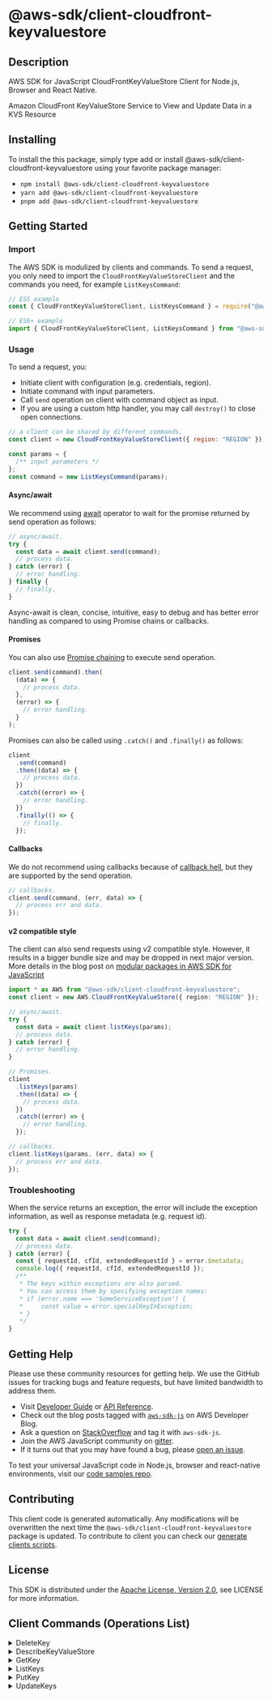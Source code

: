<!-- generated file, do not edit directly -->

# @aws-sdk/client-cloudfront-keyvaluestore

## Description

AWS SDK for JavaScript CloudFrontKeyValueStore Client for Node.js, Browser and React Native.

<p>Amazon CloudFront KeyValueStore Service to View and Update Data in a KVS Resource</p>

## Installing

To install the this package, simply type add or install @aws-sdk/client-cloudfront-keyvaluestore
using your favorite package manager:

- `npm install @aws-sdk/client-cloudfront-keyvaluestore`
- `yarn add @aws-sdk/client-cloudfront-keyvaluestore`
- `pnpm add @aws-sdk/client-cloudfront-keyvaluestore`

## Getting Started

### Import

The AWS SDK is modulized by clients and commands.
To send a request, you only need to import the `CloudFrontKeyValueStoreClient` and
the commands you need, for example `ListKeysCommand`:

```js
// ES5 example
const { CloudFrontKeyValueStoreClient, ListKeysCommand } = require("@aws-sdk/client-cloudfront-keyvaluestore");
```

```ts
// ES6+ example
import { CloudFrontKeyValueStoreClient, ListKeysCommand } from "@aws-sdk/client-cloudfront-keyvaluestore";
```

### Usage

To send a request, you:

- Initiate client with configuration (e.g. credentials, region).
- Initiate command with input parameters.
- Call `send` operation on client with command object as input.
- If you are using a custom http handler, you may call `destroy()` to close open connections.

```js
// a client can be shared by different commands.
const client = new CloudFrontKeyValueStoreClient({ region: "REGION" });

const params = {
  /** input parameters */
};
const command = new ListKeysCommand(params);
```

#### Async/await

We recommend using [await](https://developer.mozilla.org/en-US/docs/Web/JavaScript/Reference/Operators/await)
operator to wait for the promise returned by send operation as follows:

```js
// async/await.
try {
  const data = await client.send(command);
  // process data.
} catch (error) {
  // error handling.
} finally {
  // finally.
}
```

Async-await is clean, concise, intuitive, easy to debug and has better error handling
as compared to using Promise chains or callbacks.

#### Promises

You can also use [Promise chaining](https://developer.mozilla.org/en-US/docs/Web/JavaScript/Guide/Using_promises#chaining)
to execute send operation.

```js
client.send(command).then(
  (data) => {
    // process data.
  },
  (error) => {
    // error handling.
  }
);
```

Promises can also be called using `.catch()` and `.finally()` as follows:

```js
client
  .send(command)
  .then((data) => {
    // process data.
  })
  .catch((error) => {
    // error handling.
  })
  .finally(() => {
    // finally.
  });
```

#### Callbacks

We do not recommend using callbacks because of [callback hell](http://callbackhell.com/),
but they are supported by the send operation.

```js
// callbacks.
client.send(command, (err, data) => {
  // process err and data.
});
```

#### v2 compatible style

The client can also send requests using v2 compatible style.
However, it results in a bigger bundle size and may be dropped in next major version. More details in the blog post
on [modular packages in AWS SDK for JavaScript](https://aws.amazon.com/blogs/developer/modular-packages-in-aws-sdk-for-javascript/)

```ts
import * as AWS from "@aws-sdk/client-cloudfront-keyvaluestore";
const client = new AWS.CloudFrontKeyValueStore({ region: "REGION" });

// async/await.
try {
  const data = await client.listKeys(params);
  // process data.
} catch (error) {
  // error handling.
}

// Promises.
client
  .listKeys(params)
  .then((data) => {
    // process data.
  })
  .catch((error) => {
    // error handling.
  });

// callbacks.
client.listKeys(params, (err, data) => {
  // process err and data.
});
```

### Troubleshooting

When the service returns an exception, the error will include the exception information,
as well as response metadata (e.g. request id).

```js
try {
  const data = await client.send(command);
  // process data.
} catch (error) {
  const { requestId, cfId, extendedRequestId } = error.$metadata;
  console.log({ requestId, cfId, extendedRequestId });
  /**
   * The keys within exceptions are also parsed.
   * You can access them by specifying exception names:
   * if (error.name === 'SomeServiceException') {
   *     const value = error.specialKeyInException;
   * }
   */
}
```

## Getting Help

Please use these community resources for getting help.
We use the GitHub issues for tracking bugs and feature requests, but have limited bandwidth to address them.

- Visit [Developer Guide](https://docs.aws.amazon.com/sdk-for-javascript/v3/developer-guide/welcome.html)
  or [API Reference](https://docs.aws.amazon.com/AWSJavaScriptSDK/v3/latest/index.html).
- Check out the blog posts tagged with [`aws-sdk-js`](https://aws.amazon.com/blogs/developer/tag/aws-sdk-js/)
  on AWS Developer Blog.
- Ask a question on [StackOverflow](https://stackoverflow.com/questions/tagged/aws-sdk-js) and tag it with `aws-sdk-js`.
- Join the AWS JavaScript community on [gitter](https://gitter.im/aws/aws-sdk-js-v3).
- If it turns out that you may have found a bug, please [open an issue](https://github.com/aws/aws-sdk-js-v3/issues/new/choose).

To test your universal JavaScript code in Node.js, browser and react-native environments,
visit our [code samples repo](https://github.com/aws-samples/aws-sdk-js-tests).

## Contributing

This client code is generated automatically. Any modifications will be overwritten the next time the `@aws-sdk/client-cloudfront-keyvaluestore` package is updated.
To contribute to client you can check our [generate clients scripts](https://github.com/aws/aws-sdk-js-v3/tree/main/scripts/generate-clients).

## License

This SDK is distributed under the
[Apache License, Version 2.0](http://www.apache.org/licenses/LICENSE-2.0),
see LICENSE for more information.

## Client Commands (Operations List)

<details>
<summary>
DeleteKey
</summary>

[Command API Reference](https://docs.aws.amazon.com/AWSJavaScriptSDK/v3/latest/clients/client-cloudfront-keyvaluestore/classes/deletekeycommand.html) / [Input](https://docs.aws.amazon.com/AWSJavaScriptSDK/v3/latest/clients/client-cloudfront-keyvaluestore/interfaces/deletekeycommandinput.html) / [Output](https://docs.aws.amazon.com/AWSJavaScriptSDK/v3/latest/clients/client-cloudfront-keyvaluestore/interfaces/deletekeycommandoutput.html)

</details>
<details>
<summary>
DescribeKeyValueStore
</summary>

[Command API Reference](https://docs.aws.amazon.com/AWSJavaScriptSDK/v3/latest/clients/client-cloudfront-keyvaluestore/classes/describekeyvaluestorecommand.html) / [Input](https://docs.aws.amazon.com/AWSJavaScriptSDK/v3/latest/clients/client-cloudfront-keyvaluestore/interfaces/describekeyvaluestorecommandinput.html) / [Output](https://docs.aws.amazon.com/AWSJavaScriptSDK/v3/latest/clients/client-cloudfront-keyvaluestore/interfaces/describekeyvaluestorecommandoutput.html)

</details>
<details>
<summary>
GetKey
</summary>

[Command API Reference](https://docs.aws.amazon.com/AWSJavaScriptSDK/v3/latest/clients/client-cloudfront-keyvaluestore/classes/getkeycommand.html) / [Input](https://docs.aws.amazon.com/AWSJavaScriptSDK/v3/latest/clients/client-cloudfront-keyvaluestore/interfaces/getkeycommandinput.html) / [Output](https://docs.aws.amazon.com/AWSJavaScriptSDK/v3/latest/clients/client-cloudfront-keyvaluestore/interfaces/getkeycommandoutput.html)

</details>
<details>
<summary>
ListKeys
</summary>

[Command API Reference](https://docs.aws.amazon.com/AWSJavaScriptSDK/v3/latest/clients/client-cloudfront-keyvaluestore/classes/listkeyscommand.html) / [Input](https://docs.aws.amazon.com/AWSJavaScriptSDK/v3/latest/clients/client-cloudfront-keyvaluestore/interfaces/listkeyscommandinput.html) / [Output](https://docs.aws.amazon.com/AWSJavaScriptSDK/v3/latest/clients/client-cloudfront-keyvaluestore/interfaces/listkeyscommandoutput.html)

</details>
<details>
<summary>
PutKey
</summary>

[Command API Reference](https://docs.aws.amazon.com/AWSJavaScriptSDK/v3/latest/clients/client-cloudfront-keyvaluestore/classes/putkeycommand.html) / [Input](https://docs.aws.amazon.com/AWSJavaScriptSDK/v3/latest/clients/client-cloudfront-keyvaluestore/interfaces/putkeycommandinput.html) / [Output](https://docs.aws.amazon.com/AWSJavaScriptSDK/v3/latest/clients/client-cloudfront-keyvaluestore/interfaces/putkeycommandoutput.html)

</details>
<details>
<summary>
UpdateKeys
</summary>

[Command API Reference](https://docs.aws.amazon.com/AWSJavaScriptSDK/v3/latest/clients/client-cloudfront-keyvaluestore/classes/updatekeyscommand.html) / [Input](https://docs.aws.amazon.com/AWSJavaScriptSDK/v3/latest/clients/client-cloudfront-keyvaluestore/interfaces/updatekeyscommandinput.html) / [Output](https://docs.aws.amazon.com/AWSJavaScriptSDK/v3/latest/clients/client-cloudfront-keyvaluestore/interfaces/updatekeyscommandoutput.html)

</details>

